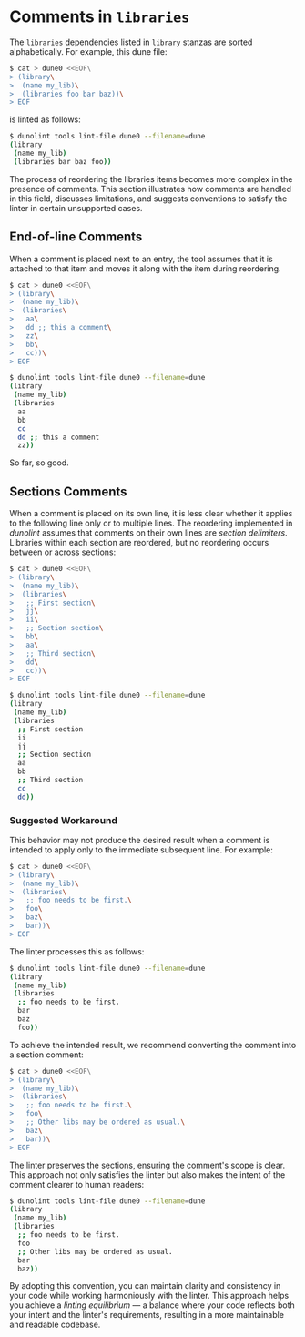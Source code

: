 # Comments in `libraries`

The `libraries` dependencies listed in `library` stanzas are sorted alphabetically. For example, this dune file:

```sh
$ cat > dune0 <<EOF\
> (library\
>  (name my_lib)\
>  (libraries foo bar baz))\
> EOF
```

is linted as follows:

```sh
$ dunolint tools lint-file dune0 --filename=dune
(library
 (name my_lib)
 (libraries bar baz foo))
```

The process of reordering the libraries items becomes more complex in the presence of comments. This section illustrates how comments are handled in this field, discusses limitations, and suggests conventions to satisfy the linter in certain unsupported cases.

## End-of-line Comments

When a comment is placed next to an entry, the tool assumes that it is attached to that item and moves it along with the item during reordering.

```sh
$ cat > dune0 <<EOF\
> (library\
>  (name my_lib)\
>  (libraries\
>   aa\
>   dd ;; this a comment\
>   zz\
>   bb\
>   cc))\
> EOF
```

```sh
$ dunolint tools lint-file dune0 --filename=dune
(library
 (name my_lib)
 (libraries
  aa
  bb
  cc
  dd ;; this a comment
  zz))
```

So far, so good.

## Sections Comments

When a comment is placed on its own line, it is less clear whether it applies to the following line only or to multiple lines. The reordering implemented in *dunolint* assumes that comments on their own lines are *section delimiters*. Libraries within each section are reordered, but no reordering occurs between or across sections:

```sh
$ cat > dune0 <<EOF\
> (library\
>  (name my_lib)\
>  (libraries\
>   ;; First section\
>   jj\
>   ii\
>   ;; Section section\
>   bb\
>   aa\
>   ;; Third section\
>   dd\
>   cc))\
> EOF
```

```sh
$ dunolint tools lint-file dune0 --filename=dune
(library
 (name my_lib)
 (libraries
  ;; First section
  ii
  jj
  ;; Section section
  aa
  bb
  ;; Third section
  cc
  dd))
```

### Suggested Workaround

This behavior may not produce the desired result when a comment is intended to apply only to the immediate subsequent line. For example:

```sh
$ cat > dune0 <<EOF\
> (library\
>  (name my_lib)\
>  (libraries\
>   ;; foo needs to be first.\
>   foo\
>   baz\
>   bar))\
> EOF
```

The linter processes this as follows:

```sh
$ dunolint tools lint-file dune0 --filename=dune
(library
 (name my_lib)
 (libraries
  ;; foo needs to be first.
  bar
  baz
  foo))
```

To achieve the intended result, we recommend converting the comment into a section comment:

```sh
$ cat > dune0 <<EOF\
> (library\
>  (name my_lib)\
>  (libraries\
>   ;; foo needs to be first.\
>   foo\
>   ;; Other libs may be ordered as usual.\
>   baz\
>   bar))\
> EOF
```

The linter preserves the sections, ensuring the comment's scope is clear. This approach not only satisfies the linter but also makes the intent of the comment clearer to human readers:

```sh
$ dunolint tools lint-file dune0 --filename=dune
(library
 (name my_lib)
 (libraries
  ;; foo needs to be first.
  foo
  ;; Other libs may be ordered as usual.
  bar
  baz))
```

By adopting this convention, you can maintain clarity and consistency in your code while working harmoniously with the linter. This approach helps you achieve a *linting equilibrium* — a balance where your code reflects both your intent and the linter's requirements, resulting in a more maintainable and readable codebase.
